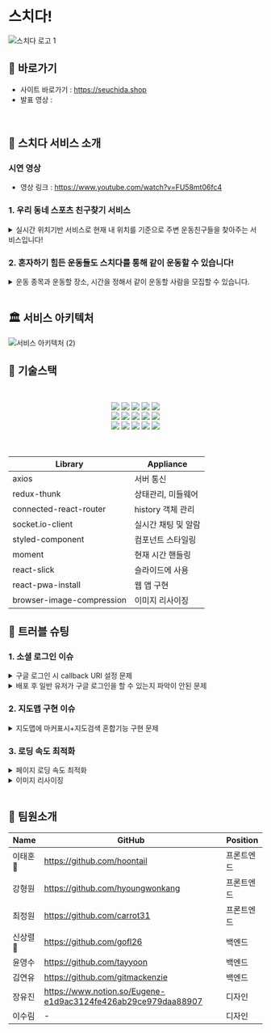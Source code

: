 # 스치다!
  ![스치다 로고 1](https://practice2082.s3.ap-northeast-2.amazonaws.com/Slide+16_9+-+1+(4).png)



## 📍 바로가기
- 사이트 바로가기 : https://seuchida.shop
- 발표 영상 :

<br>

## 🎉 스치다 서비스 소개

### 시연 영상
- 영상 링크 : https://www.youtube.com/watch?v=FU58mt06fc4

### 1. 우리 동네 스포츠 친구찾기 서비스
  <details> <summary>실시간 위치기반 서비스로 현재 내 위치를 기준으로 주변 운동친구들을 찾아주는 서비스입니다!</summary> <div markdown="1"> <img width='25%' src='https://practice2082.s3.ap-northeast-2.amazonaws.com/%EB%A6%AC%EB%93%9C%EB%AF%B8+%EC%9D%B4%EB%AF%B8%EC%A7%801.png'> </div>   </details>


### 2. 혼자하기 힘든 운동들도 스치다를 통해 같이 운동할 수 있습니다!
<details> <summary>운동 종목과 운동할 장소, 시간을 정해서 같이 운동할 사람을 모집할 수 있습니다.</summary> <img width='25%' src='https://practice2082.s3.ap-northeast-2.amazonaws.com/%EB%A6%AC%EB%93%9C%EB%AF%B8+%EC%9D%B4%EB%AF%B8%EC%A7%802.png'> </details>

<br>

## 🏛 서비스 아키텍처   

![서비스 아키텍처 (2)](https://practice2082.s3.ap-northeast-2.amazonaws.com/%EC%95%84%ED%82%A4%ED%85%8D%EC%B3%90+final.png)

## 💠 기술스택
<br>
<p align="center">
<img src="https://img.shields.io/badge/github-181717?style=for-the-badge&logo=github&logoColor=white">
  <img src="https://img.shields.io/badge/github actions-2088FF?style=for-the-badge&logo=github actions&logoColor=white">
<img src="https://img.shields.io/badge/slick-1572B6?style=for-the-badge&logo=slick&logoColor=white">
<img src="https://img.shields.io/badge/pwa-1572B6?style=for-the-badge&logo=pwa&logoColor=white">
<img src="https://img.shields.io/badge/Axios-pink?style=for-the-badge&logo=Axios&logoColor=black">
<br>
<img src="https://img.shields.io/badge/html-E34F26?style=for-the-badge&logo=html5&logoColor=white">
<img src="https://img.shields.io/badge/css-1572B6?style=for-the-badge&logo=css3&logoColor=white">
<img src="https://img.shields.io/badge/javascript-F7DF1E?style=for-the-badge&logo=javascript&logoColor=black">
<img src="https://img.shields.io/badge/React-61DAFB?style=for-the-badge&logo=React&logoColor=black">
<img src="https://img.shields.io/badge/Redux-764ABC?style=for-the-badge&logo=Redux&logoColor=white">
<br>
<img src="https://img.shields.io/badge/Socket.io-010101?style=for-the-badge&logo=Socket.io&logoColor=white">
<img src="https://img.shields.io/badge/CloudFront-D05C4B?style=for-the-badge&logo=CloudFront&logoColor=white">
<img src="https://img.shields.io/badge/Route53-E68B49?style=for-the-badge&logo=Route53s&logoColor=white">
<img src="https://img.shields.io/badge/S3-569A31?style=for-the-badge&logo=S3&logoColor=white">
<img src="https://img.shields.io/badge/styledcomponents-569A31?style=for-the-badge&logo=styledcomponents&logoColor=white">
<br>
<br>
<br>

| Library | Appliance |
| --- | --- |
| axios | 서버 통신 |
| redux-thunk | 상태관리, 미들웨어 |
| connected-react-router | history 객체 관리 |
| socket.io-client | 실시간 채팅 및 알람 |  
| styled-component | 컴포넌트 스타일링 |
| moment | 현재 시간 핸들링 |
| react-slick | 슬라이드에 사용 |
| react-pwa-install | 웹 앱 구현 |
| browser-image-compression | 이미지 리사이징 |
  
## 🚨 트러블 슈팅

### 1. 소셜 로그인 이슈
 <details>
  <summary> 구글 로그인 시 callback URI 설정 문제</summary>
   
  * 문제 상황 
    - 카카오 로그인과는 다르게 구글 Userinfo의 스코프를 callback URI와 이어지지 않게 해야했습니다.(ex. google/callbackuserinfo)
  * 해결 방안
    - 그리하여 callback URI의 끝나는 부분에 ‘/’를 주어 구분함으로서 해결 할 수 있었습니다.
  * 의견 조율 및 결정
    - 백엔드와의 토큰값을 주고받는 과정에서 발생한 mismatch uri를 확인해 가며 수정을 하는 것이 필요하다고 상의했습니다.
 </details>
 <details>
  <summary> 배포 후 일반 유저가 구글 로그인을 할 수 있는지 파악이 안된 문제</summary>
  
  * 문제 상황
    - 테스트유저 외의 일반유저도 로그인을 할 수 있게 앱 게시 허가를 받아야 했습니다. 하지만 구글과 컨택 메일을 주고 받으며 충족요건을 채우는데는 시간적인 한계가 있었습니다.(2주)
  * 해결 방안
    - 그리하여 테스트 모드만으로도 일반 유저가 사용할 수 있나 시험해 본 결과 앱 게시를 안 해도 로그인을 사용 할 수 있게 된 것을 발견하여 그대로 진행 할 수 있었습니다.
  * 의견 조율 및 결정
    - 테스트 모드로는 배포 할 수 없을 것으로 판단하여 일반 로그인으로 대체하자고 의견을 모았으나 테스트모드도 가능하여 그대로 진행했습니다.
 </details>

### 2. 지도맵 구현 이슈
 <details>
  <summary>지도맵에 마커표시+지도검색 혼합기능 구현 문제</summary>
  
  * 문제 상황
    - 지도에 직접 장소를 표시할 수 있는 기능과 검색을 통해 나오는 장소가 나오게 하는 기능을 동시에 구현하기에는 리액트용 sdk 패키지로는 한계가 있었습니다.
  * 해결 방안
    - 그리하여 현재위치 지도와 검색 후 보여주는 지도를 웹용 라이브러리로 구현하고 검색 지도에도 직접 마커를 표시할 수 있게 구현하였습니다.
  * 의견 조율 및 결정
    - 리액트용 sdk 패키지와 웹용 라이브러리를 혼합하여 구현하는 시도가 있었고 그 결과 어려움이 있어서 더 복잡하지만 기능 구현을 할 수 있는 웹용 라이브러리만 쓰기도 결정하였습니다.
 </details>
  
### 3. 로딩 속도 최적화 
 <details>
  <summary>페이지 로딩 속도 최적화</summary>
  
  * 문제 상황
    - ㅇㅇ
  * 해결 방안
    - ㅇㅇ
  * 의견 조율 및 결정
    - ㅇㅇ
  페이지 이동 혹은 새로고침으로 인한 렌더링 시 로딩 속도가 느린 것을 개선하기 위해 현재 유저에게 필요한 데이터만을 보여주는 코드 분할과 레이지 로딩 적용하였습니다. 또한 기본 이미지 압축과 font-display설정 등을 통해서도 로딩 속도를 더 개선했습니다.   
 </details>
 <details>
  <summary>이미지 리사이징</summary>
   
  * 문제 상황
    - ㅇㅇ
  * 해결 방안
    - ㅇㅇ
  * 의견 조율 및 결정
    - ㅇㅇ
  레이지 로딩에도 불구하고 이미지가 많이 보이는 페이지 로딩 시엔 이미지가 느리게 뜨는 현상 발생. => 라이브러리(browser-image-compression)를 적용해 업로드 시의 이미지를 압축하였고 이전 대비 이미지 로딩 속도가 향상되었습니다.    
 </details>


<br>

## 📌 팀원소개



| Name     | GitHub                             | Position  |
| -------- | ---------------------------------- | --------- |
| 이태훈🔰   | https://github.com/hoontail          | 프론트엔드 |
| 강형원   | https://github.com/hyoungwonkang           | 프론트엔드 |
| 최정원   | https://github.com/carrot31       | 프론트엔드 |
| 신상렬🔰   | https://github.com/gofl26        | 백엔드     |
| 윤영수   | https://github.com/tayyoon         | 백엔드     |
| 김연유   |  https://github.com/gitmackenzie      | 백엔드     |
| 장유진   | https://www.notion.so/Eugene-e1d9ac3124fe426ab29ce979daa88907                                  | 디자인     |
| 이수림   | -                                   | 디자인     |

<br />
